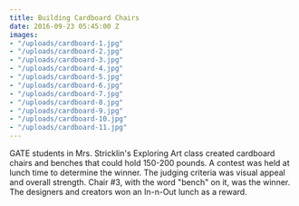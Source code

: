 ```yaml
---
title: Building Cardboard Chairs
date: 2016-09-23 05:45:00 Z
images:
- "/uploads/cardboard-1.jpg"
- "/uploads/cardboard-2.jpg"
- "/uploads/cardboard-3.jpg"
- "/uploads/cardboard-4.jpg"
- "/uploads/cardboard-5.jpg"
- "/uploads/cardboard-6.jpg"
- "/uploads/cardboard-7.jpg"
- "/uploads/cardboard-8.jpg"
- "/uploads/cardboard-9.jpg"
- "/uploads/cardboard-10.jpg"
- "/uploads/cardboard-11.jpg"
---
```


GATE students in Mrs. Stricklin's Exploring Art class created cardboard chairs and benches that could hold 150-200 pounds.  A contest was held at lunch time to determine the winner.  The judging criteria was visual appeal and overall strength.  Chair #3, with the word "bench" on it, was the winner.  The designers and creators won an In-n-Out lunch as a reward.
